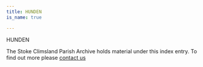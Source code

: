 ```yaml
---
title: HUNDEN
is_name: true

---
```


HUNDEN


The Stoke Climsland Parish Archive holds material under this index entry. To find out more please [contact us](/contact/)
